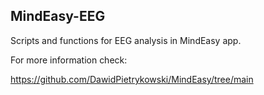 ## MindEasy-EEG
Scripts and functions for EEG analysis in MindEasy app.

For more information check: 

https://github.com/DawidPietrykowski/MindEasy/tree/main
